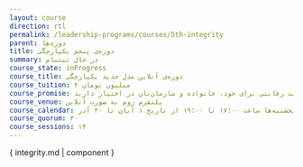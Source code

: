 ```yaml
---
layout: course
direction: rtl
permalink: /leadership-programs/courses/5th-integrity
parent: دوره‌ها
title: دوره‌ی پنجم یکپارچگی
summary: در حال ثبتنام
course_state: inProgress
course_title: دوره‌ی آنلاین مدل جدید یکپارچگی
course_tuition: ۲ میلیون تومان
course_promise: شما این دوره را در حالی ترک خواهید کرد که یک مسیر عملی برای افزایش چشمگیر بهره‌وری، کیفیت زندگی، ایجاد ارزش و مزیت رقابتی برای خود، خانواده و سازمان‌تان در اختیار دارید.
course_venue: پلتفرم زوم به صورت آنلاین
course_calendar: سه‌شنبه‌ها و پنجشنبه‌ها ساعت ۱۷:۰۰ تا ۱۹:۰۰ از تاریخ ۱ آبان تا ۲۰ آذر
course_quorum: ۳۰
course_sessions: ۱۴
---
```


{ integrity.md | component }
